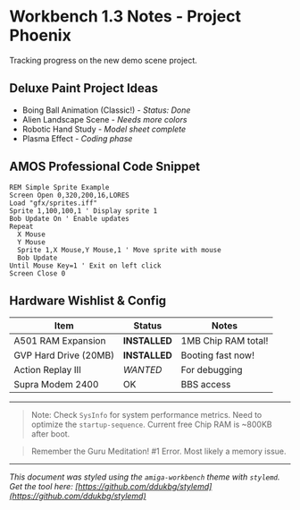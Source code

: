 # Workbench 1.3 Notes - Project Phoenix

Tracking progress on the new demo scene project.

## Deluxe Paint Project Ideas

*   Boing Ball Animation (Classic!) - *Status: Done*
*   Alien Landscape Scene - *Needs more colors*
*   Robotic Hand Study - *Model sheet complete*
*   Plasma Effect - *Coding phase*

## AMOS Professional Code Snippet

```amos
REM Simple Sprite Example
Screen Open 0,320,200,16,LORES
Load "gfx/sprites.iff"
Sprite 1,100,100,1 ' Display sprite 1
Bob Update On ' Enable updates
Repeat
  X Mouse
  Y Mouse
  Sprite 1,X Mouse,Y Mouse,1 ' Move sprite with mouse
  Bob Update
Until Mouse Key=1 ' Exit on left click
Screen Close 0
```

## Hardware Wishlist & Config

| Item                  | Status   | Notes                     |
|-----------------------|----------|---------------------------|
| A501 RAM Expansion    | **INSTALLED** | 1MB Chip RAM total!     |
| GVP Hard Drive (20MB) | **INSTALLED** | Booting fast now!         |
| Action Replay III     | *WANTED* | For debugging             |
| Supra Modem 2400      | OK       | BBS access                |

***

> Note: Check `SysInfo` for system performance metrics. Need to optimize the `startup-sequence`. Current free Chip RAM is ~800KB after boot.

> Remember the Guru Meditation! #1 Error. Most likely a memory issue. 

---
*This document was styled using the `amiga-workbench` theme with `stylemd`. Get the tool here: [https://github.com/ddukbg/stylemd](https://github.com/ddukbg/stylemd)* 